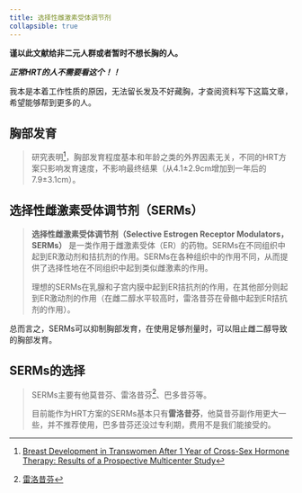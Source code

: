 ```yaml
---
title: 选择性雌激素受体调节剂
collapsible: true
---
```


**谨以此文献给非二元人群或者暂时不想长胸的人。**

***正常HRT的人不需要看这个！！***

我本是本着工作性质的原因，无法留长发及不好藏胸，才查阅资料写下这篇文章，希望能够帮到更多的人。

## 胸部发育
> 研究表明[^1]，胸部发育程度基本和年龄之类的外界因素无关，不同的HRT方案只影响发育速度，不影响最终结果（从4.1±2.9cm增加到一年后的7.9±3.1cm）。

## 选择性雌激素受体调节剂（SERMs）
> **选择性雌激素受体调节剂（Selective Estrogen Receptor Modulators，SERMs）** 是一类作用于雌激素受体（ER）的药物。SERMs在不同组织中起到ER激动剂和拮抗剂的作用。SERMs在各种组织中的作用不同，从而提供了选择性地在不同组织中起到类似雌激素的作用。
>
> 理想的SERMs在乳腺和子宫内膜中起到ER拮抗剂的作用，在其他部分则起到ER激动剂的作用（在雌二醇水平较高时，雷洛昔芬在骨骼中起到ER拮抗剂的作用）。

总而言之，SERMs可以抑制胸部发育，在使用足够剂量时，可以阻止雌二醇导致的胸部发育。

## SERMs的选择
> SERMs主要有他莫昔芬、雷洛昔芬[^2]、巴多昔芬等。
> 
> 目前能作为HRT方案的SERMs基本只有**雷洛昔芬**，他莫昔芬副作用更大一些，并不推荐使用，巴多昔芬还没过专利期，费用不是我们能接受的。

[^1]: [Breast Development in Transwomen After 1 Year of Cross-Sex Hormone Therapy: Results of a Prospective Multicenter Study](https://academic.oup.com/jcem/article/103/2/532/4642966?login=false)
[^2]: [雷洛昔芬](https://www.chemicalbook.com/ProductChemicalPropertiesCB1290431.htm)
